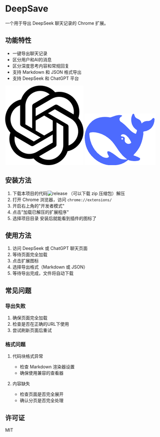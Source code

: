 # DeepSave
一个用于导出 DeepSeek 聊天记录的 Chrome 扩展。

## 功能特性
- 一键导出聊天记录
- 区分用户和AI的消息
- 区分深度思考内容和常规回复
- 支持 Markdown 和 JSON 格式导出
- 支持 DeepSeek 和 ChatGPT 平台

![ChatGPT Logo](pics/openai.png) 
![DeepSeek Logo](pics/deepseek.png) 

## 安装方法
1. 下载本项目的代码![release](https://github.com/cat-xierluo/deepsave/releases) （可以下载 zip 压缩包）解压
2. 打开 Chrome 浏览器，访问 `chrome://extensions/`
3. 开启右上角的"开发者模式"
4. 点击"加载已解压的扩展程序"
5. 选择项目目录
安装后就能看到插件的图标了

## 使用方法
1. 访问 DeepSeek 或 ChatGPT 聊天页面
2. 等待页面完全加载
3. 点击扩展图标
4. 选择导出格式（Markdown 或 JSON）
5. 等待导出完成，文件将自动下载

## 常见问题

### 导出失败
1. 确保页面完全加载
2. 检查是否在正确的URL下使用
3. 尝试刷新页面后重试

### 格式问题
1. 代码块格式异常
   - 检查 Markdown 渲染器设置
   - 确保使用兼容的查看器

2. 内容缺失
   - 检查页面是否完全展开
   - 确认分页是否完全处理

## 许可证
MIT
